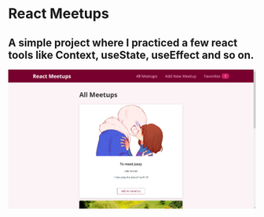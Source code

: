 # React Meetups
## A simple project where I practiced a few react tools like Context, useState, useEffect and so on.

![webpage](https://github.com/Eversonv4/React_Meetups/blob/main/src/assets/screenshot/homePage.png)
